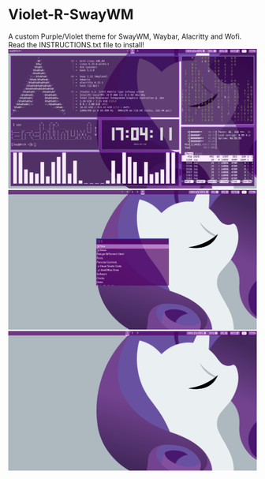 # Violet-R-SwayWM
A custom Purple/Violet theme for SwayWM, Waybar, Alacritty and Wofi.
Read the INSTRUCTIONS.txt file to install!
![image](https://github.com/JayRod6699/dotfiles_R_swayrice/blob/main/1752699852-wayshot.png)
![image](https://github.com/JayRod6699/dotfiles_R_swayrice/blob/main/1752699968-wayshot.png)
![image](https://github.com/JayRod6699/dotfiles_R_swayrice/blob/main/1752699883-wayshot.png)
